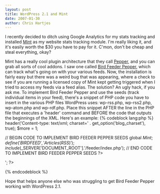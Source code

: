 ```yaml
--- 
layout: post
title: WordPress 2.1 and Mint
date: 2007-01-30
author: Chris Hartjes
---
```

<p>I recently decided to ditch using Google Analytics for my stats tracking and installed <a href="http://www.haveamint.com">Mint</a> as my website stats tracking module.  I'm really liking it, and it's easily worth the $30 you have to pay for it.  C'mon, don't be cheap and steal everything, okay?</p>
<p>
Mint has a really cool plugin architecture that they call <a href="http://haveamint.com/peppermill/">Pepper</a>, and you can grab all sorts of cool addons.  I saw one called <a href="http://haveamint.com/peppermill/pepper/11/bird_feeder/">Bird Feeder Pepper</a>, which can track what's going on with your various feeds.  Now, the installation is fairly easy but there was a weird bug that was appearing, where a check to see if you are running a licensed copy of Mint kept getting triggered when I tried to access my feeds via a feed alias.  The solution?  An ugly hack, if you ask me.  To implement Bird Feeder Pepper and use the seeds (track individual items in your feed), there's a snippet of PHP code you have to insert in the various PHP files WordPress uses: wp-rss.php, wp-rss2.php, wp-atom.php and wp-rdf.php.  Place this snippet AFTER the line in the PHP file that executes a 'header' command and BEFORE the code that outputs the beginnings of the XML.  Here's an example:
{% codeblock lang:php %}
header('Content-type: text/xml; charset=' . get_option('blog_charset'), true);
$more = 1;

// BEGIN CODE TO IMPLEMENT BIRD FEEDER PEPPER SEEDS
global $Mint;
define('BIRDFEED', 'Articles (RSS)');
include($_SERVER['DOCUMENT_ROOT'].'/feeder/index.php');
// END CODE TO IMPLEMENT BIRD FEEDER PEPPER SEEDS
?>
<?php echo '<?xml version="1.0" encoding="'.get_option('blog_charset').'"?'.'>'; ?>
{% endcodeblock %}
</p>
<p>
Hope that helps anyone else who was struggling to get Bird Feeder Pepper working with WordPress 2.1.</p>
